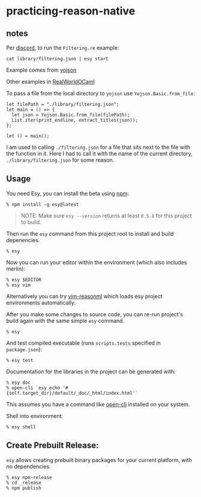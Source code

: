 # practicing-reason-native

## notes

Per [discord](https://discordapp.com/channels/235176658175262720/235200837608144898/624310389735161887), to run the `Filtering.re` example:

```reason
cat library/filtering.json | esy start
```

Example comes from [yojson](https://github.com/ocaml-community/yojson/tree/master/examples)

Other examples in [RealWorldOCaml](https://discordapp.com/channels/235176658175262720/235200837608144898/624308512058638346)

To pass a file from the local directory to `yojson` use `Yojson.Basic.from_file`:

```reason
let filePath = "./library/filtering.json";
let main = () => {
  let json = Yojson.Basic.from_file(filePath);
  List.iter(print_endline, extract_titles(json));
};

let () = main();
```

I am used to calling `./filtering.json` for a file that sits next to the file with the function in it. Here I had to call it with the name of the current directory, `./library/filtering.json` for some reason.

## Usage

You need Esy, you can install the beta using [npm](https://npmjs.com):

    % npm install -g esy@latest

> NOTE: Make sure `esy --version` returns at least `0.5.8` for this project to build.

Then run the `esy` command from this project root to install and build depenencies.

    % esy

Now you can run your editor within the environment (which also includes merlin):

    % esy $EDITOR
    % esy vim

Alternatively you can try [vim-reasonml](https://github.com/jordwalke/vim-reasonml)
which loads esy project environments automatically.

After you make some changes to source code, you can re-run project's build
again with the same simple `esy` command.

    % esy

And test compiled executable (runs `scripts.tests` specified in
`package.json`):

    % esy test

Documentation for the libraries in the project can be generated with:

    % esy doc
    % open-cli `esy echo '#{self.target_dir}/default/_doc/_html/index.html'`

This assumes you have a command like [open-cli](https://github.com/sindresorhus/open-cli) installed on your system.

Shell into environment:

    % esy shell

## Create Prebuilt Release:

`esy` allows creating prebuilt binary packages for your current platform, with
no dependencies.

    % esy npm-release
    % cd _release
    % npm publish
